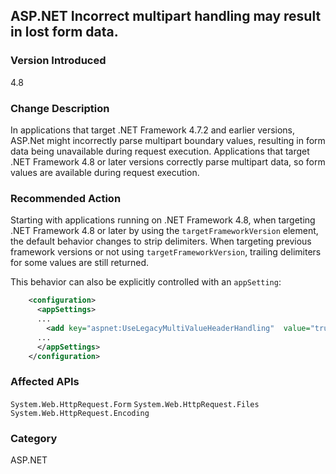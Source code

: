 ## ASP.NET Incorrect multipart handling may result in lost form data.

### Version Introduced
4.8

### Change Description
In applications that target .NET Framework 4.7.2 and earlier versions, ASP.Net might incorrectly parse multipart boundary values, 
resulting in form data being unavailable during request execution. Applications that target .NET Framework 4.8 or later versions 
correctly parse multipart data, so form values are available during request execution.

### Recommended Action
Starting with applications running on .NET Framework 4.8, when targeting .NET Framework 4.8 or later by using the `targetFrameworkVersion` element, the default behavior changes to strip delimiters. When targeting previous framework versions or not using `targetFrameworkVersion`, trailing delimiters for
some values are still returned. 

This behavior can also be explicitly controlled with an `appSetting`:

```xml
    <configuration>
      <appSettings>
      ...
        <add key="aspnet:UseLegacyMultiValueHeaderHandling"  value="true"/>
      ...
      </appSettings>
    </configuration>
```

### Affected APIs
`System.Web.HttpRequest.Form`
`System.Web.HttpRequest.Files`
`System.Web.HttpRequest.Encoding`

### Category
ASP.NET

<!--
    ### 684397	<ASP.NET WebForms> Invalid results of the function GetAttributeFromHeader in System.Web.HttpRequest

-->


